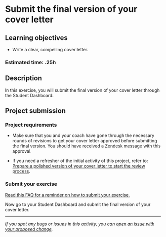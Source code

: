 # Submit the final version of your cover letter

## **Learning objectives**

- Write a clear, compelling cover letter.

### **Estimated time: .25h**

## **Description**

In this exercise, you will submit the final version of your cover letter through the Student Dashboard.

## Project submission

### Project requirements

- Make sure that you and your coach have gone through the necessary rounds of revisions to get your cover letter approved before submitting the final version. You should have received a Zendesk message with this approval.

- If you need a refresher of the initial activity of this project, refer to: [Prepare a polished version of your cover letter to start the review process](https://github.com/microverseinc/curriculum-professional-skills/blob/main/job-search/prepare-polished-version-of-cover-letter-M7MVP1.md).

### Submit your exercise

[Read this FAQ for a reminder on how to submit your exercise.](https://microverse.zendesk.com/hc/en-us/articles/360061344234) 

Now go to your Student Dashboard and submit the final version of your cover letter.

------

_If you spot any bugs or issues in this activity, you can [open an issue with your proposed change](https://github.com/microverseinc/curriculum-transversal-skills/blob/main/git-github/articles/open_issue.md)._
